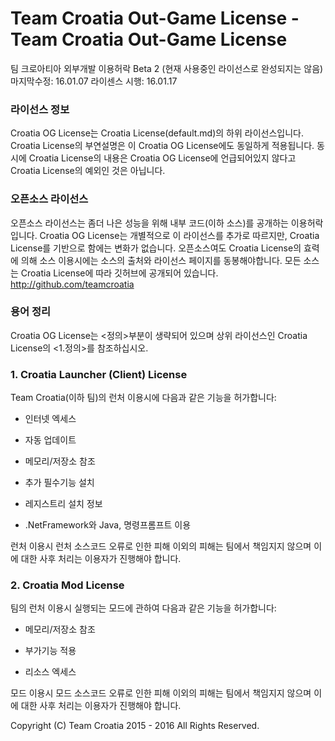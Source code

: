 Team Croatia Out-Game License - Team Croatia Out-Game License
==========
팀 크로아티아 외부개발 이용허락
Beta 2 (현재 사용중인 라이선스로 완성되지는 않음)
마지막수정: 16.01.07
라이센스 시행: 16.01.17



### 라이선스 정보
Croatia OG License는 Croatia License(default.md)의 하위 라이선스입니다. Croatia License의 부연설명은 이 Croatia OG License에도 동일하게 적용됩니다. 동시에 Croatia License의 내용은 Croatia OG License에 언급되어있지 않다고 Croatia License의  예외인 것은 아닙니다.


### 오픈소스 라이선스
오픈소스 라이선스는 좀더 나은 성능을 위해 내부 코드(이하 소스)를 공개하는 이용허락입니다. Croatia OG License는 개별적으로 이 라이선스를 추가로 따르지만, Croatia License를 기반으로 함에는 변화가 없습니다. 오픈소스여도 Croatia License의 효력에 의해 소스 이용시에는 소스의 출처와 라이선스 페이지를 동봉해야합니다. 모든 소스는 Croatia License에 따라 깃허브에 공개되어 있습니다. http://github.com/teamcroatia



### 용어 정리

Croatia OG License는 <정의>부분이 생략되어 있으며 상위 라이선스인 Croatia License의 <1.정의>를 참조하십시오.


### 1. Croatia Launcher (Client) License

Team Croatia(이하 팀)의 런처 이용시에 다음과 같은 기능을 허가합니다:

 - 인터넷 엑세스

 - 자동 업데이트

 - 메모리/저장소 참조

 - 추가 필수기능 설치

 - 레지스트리 설치 정보

 - .NetFramework와 Java, 명령프롬프트 이용

런처 이용시 런처 소스코드 오류로 인한 피해 이외의 피해는 팀에서 책임지지 않으며 이에 대한 사후 처리는 이용자가 진행해야 합니다.



### 2. Croatia Mod License

팀의 런처 이용시 실행되는 모드에 관하여 다음과 같은 기능을 허가합니다:

 - 메모리/저장소 참조

 - 부가기능 적용

 - 리소스 엑세스

모드 이용시 모드 소스코드 오류로 인한 피해 이외의 피해는 팀에서 책임지지 않으며 이에 대한 사후 처리는 이용자가 진행해야 합니다.

Copyright (C) Team Croatia 2015 - 2016 All Rights Reserved.
